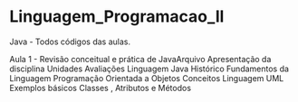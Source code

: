 # Linguagem_Programacao_ll
Java - Todos códigos das aulas.

Aula 1 - Revisão conceitual e prática de JavaArquivo
Apresentação da disciplina
Unidades
Avaliações
Linguagem Java
Histórico
Fundamentos da Linguagem
Programação Orientada a Objetos
Conceitos
Linguagem UML
Exemplos básicos
Classes , Atributos e Métodos

